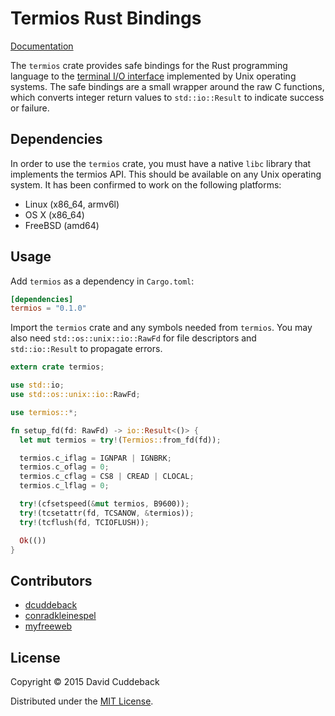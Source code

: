 # Termios Rust Bindings

[Documentation](http://dcuddeback.github.io/termios-rs/termios/)

The `termios` crate provides safe bindings for the Rust programming language to the [terminal I/O
interface](http://pubs.opengroup.org/onlinepubs/009695399/basedefs/termios.h.html) implemented by
Unix operating systems. The safe bindings are a small wrapper around the raw C functions, which
converts integer return values to `std::io::Result` to indicate success or failure.

## Dependencies
In order to use the `termios` crate, you must have a native `libc` library that implements the
termios API. This should be available on any Unix operating system. It has been confirmed to work on
the following platforms:

* Linux (x86_64, armv6l)
* OS X (x86_64)
* FreeBSD (amd64)

## Usage
Add `termios` as a dependency in `Cargo.toml`:

```toml
[dependencies]
termios = "0.1.0"
```

Import the `termios` crate and any symbols needed from `termios`. You may also need
`std::os::unix::io::RawFd` for file descriptors and `std::io::Result` to propagate errors.

```rust
extern crate termios;

use std::io;
use std::os::unix::io::RawFd;

use termios::*;

fn setup_fd(fd: RawFd) -> io::Result<()> {
  let mut termios = try!(Termios::from_fd(fd));

  termios.c_iflag = IGNPAR | IGNBRK;
  termios.c_oflag = 0;
  termios.c_cflag = CS8 | CREAD | CLOCAL;
  termios.c_lflag = 0;

  try!(cfsetspeed(&mut termios, B9600));
  try!(tcsetattr(fd, TCSANOW, &termios));
  try!(tcflush(fd, TCIOFLUSH));

  Ok(())
}
```

## Contributors
* [dcuddeback](https://github.com/dcuddeback/)
* [conradkleinespel](https://github.com/conradkleinespel)
* [myfreeweb](https://github.com/myfreeweb)

## License
Copyright © 2015 David Cuddeback

Distributed under the [MIT License](LICENSE).
